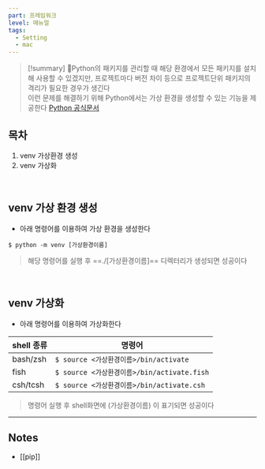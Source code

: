 ```yaml
---
part: 프레임워크
level: 매뉴얼
tags:
  - Setting
  - mac
---
```

> [!summary]
> Python의 패키지를 관리할 때 해당 환경에서 모든 패키지를 설치해 사용할 수 있겠지만, 프로젝트마다 버전 차이 등으로 프로젝트단위 패키지의 격리가 필요한 경우가 생긴다<br>
> 이런 문제를 해결하기 위해 Python에서는 가상 환경을 생성할 수 있는 기능을 제공한다
> [Python 공식문서](https://docs.python.org/ko/3/library/venv.html)


## 목차
1. venv 가상환경 생성
2. venv 가상화

<br>

## venv 가상 환경 생성
- 아래 명령어를 이용하여 가상 환경을 생성한다
~~~
$ python -m venv [가상환경이름]
~~~
> 해당 명령어를 실행 후 ==./\[가상환경이름]== 디렉터리가 생성되면 성공이다

<br>

## venv 가상화
- 아래 명령어를 이용하여 가상화한다

| shell 종류 | 명령어 |
| ---- | ---- |
| bash/zsh | `$ source <가상환경이름>/bin/activate` |
| fish | `$ source <가상환경이름>/bin/activate.fish` |
| csh/tcsh | `$ source <가상환경이름>/bin/activate.csh` |
> 명령어 실행 후 shell화면에 (가상환경이름) 이 표기되면 성공이다

---
## Notes
- [[pip]]